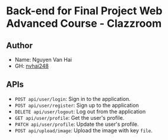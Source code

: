 # Back-end for Final Project Web Advanced Course - Clazzroom

## Author

- Name: Nguyen Van Hai
- GH: [nvhai248](https://github.com/nvhai248)

## APIs

- `POST api/user/login`: Sign in to the application.
- `POST api/user/register`: Sign up to the application
- `DELETE api/user/logout`: Log out from the application
- `GET api/user/profile`: Get the user's profile.
- `PATCH api/user/profile`: Update the user's profile.
- `POST api/upload/image`: Upload the image with key `file`.
